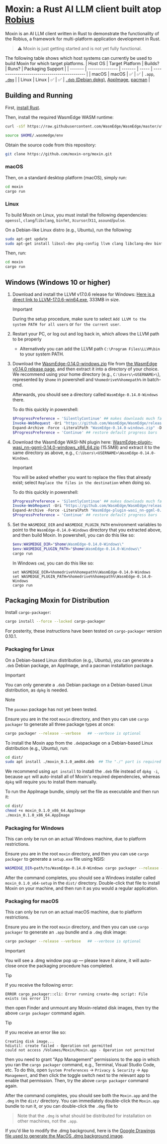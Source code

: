 # Moxin: a Rust AI LLM client built atop [Robius](https://github.com/project-robius)

Moxin is an AI LLM client written in Rust to demonstrate the functionality of the Robius, a framework for multi-platform application development in Rust.

> ⚠️ Moxin is just getting started and is not yet fully functional.

The following table shows which host systems can currently be used to build Moxin for which target platforms.
| Host OS | Target Platform | Builds? | Runs? | Packaging Support                            |
| ------- | --------------- | ------- | ----- | -------------------------------------------- |
| macOS   | macOS           | ✅      | ✅    | `.app`, [`.dmg`]                             |
| Linux   | Linux           | ✅      | ✅    | [`.deb` (Debian dpkg)], [AppImage], [pacman] |

## Building and Running

First, [install Rust](https://www.rust-lang.org/tools/install).

Then, install the required WasmEdge WASM runtime:

```sh
curl -sSf https://raw.githubusercontent.com/WasmEdge/WasmEdge/master/utils/install_v2.sh | bash -s -- --version=0.14.0

source $HOME/.wasmedge/env
```

Obtain the source code from this repository:
```sh
git clone https://github.com/moxin-org/moxin.git
```

### macOS

Then, on a standard desktop platform (macOS), simply run:

```sh
cd moxin
cargo run
```

### Linux

To build Moxin on Linux, you must install the following dependencies:
`openssl`, `clang`/`libclang`, `binfmt`, `Xcursor`/`X11`, `asound`/`pulse`.

On a Debian-like Linux distro (e.g., Ubuntu), run the following:
```sh
sudo apt-get update
sudo apt-get install libssl-dev pkg-config llvm clang libclang-dev binfmt-support libxcursor-dev libx11-dev libasound2-dev libpulse-dev
```

Then, run:

```sh
cd moxin
cargo run
```

## Windows (Windows 10 or higher)
1.  Download and install the LLVM v17.0.6 release for Windows: [Here is a direct link to LLVM-17.0.6-win64.exe](https://github.com/llvm/llvm-project/releases/download/llvmorg-17.0.6/LLVM-17.0.6-win64.exe), 333MB in size.
    > [!IMPORTANT]
    > During the setup procedure, make sure to select `Add LLVM to the system PATH for all users` or `for the current user`.
2. Restart your PC, or log out and log back in, which allows the LLVM path to be properly
    * Alternatively you can add the LLVM path `C:\Program Files\LLVM\bin` to your system PATH.
3.  Download the [WasmEdge-0.14.0-windows.zip](https://github.com/WasmEdge/WasmEdge/releases/download/0.14.0/WasmEdge-0.14.0-windows.zip) file from [the WasmEdge v0.14.0 release page](https://github.com/WasmEdge/WasmEdge/releases/tag/0.14.0),
    and then extract it into a directory of your choice.
    We recommend using your home directory (e.g., `C:\Users\<USERNAME>\`), represented by `$home` in powershell and `%homedrive%%homepath%` in batch-cmd.

    Afterwards, you should see a directory called `WasmEdge-0.14.0-Windows` there.
        
    To do this quickly in powershell:
    ```powershell
    $ProgressPreference = 'SilentlyContinue' ## makes downloads much faster
    Invoke-WebRequest -Uri "https://github.com/WasmEdge/WasmEdge/releases/download/0.14.0/WasmEdge-0.14.0-windows.zip" -OutFile "WasmEdge-0.14.0-windows.zip"
    Expand-Archive -Force -LiteralPath "WasmEdge-0.14.0-windows.zip" -DestinationPath $home
    $ProgressPreference = 'Continue' ## restore default progress bars
    ```

4. Download the WasmEdge WASI-NN plugin here: [WasmEdge-plugin-wasi_nn-ggml-0.14.0-windows_x86_64.zip](https://github.com/WasmEdge/WasmEdge/releases/download/0.14.0/WasmEdge-plugin-wasi_nn-ggml-0.14.0-windows_x86_64.zip) (15.5MB) and extract it to the same directory as above, e.g., `C:\Users\<USERNAME>\WasmEdge-0.14.0-Windows`.
    > [!IMPORTANT]
    > You will be asked whether you want to replace the files that already exist; select `Replace the files in the destination` when doing so.

    To do this quickly in powershell:
    ```powershell
    $ProgressPreference = 'SilentlyContinue' ## makes downloads much faster
    Invoke-WebRequest -Uri "https://github.com/WasmEdge/WasmEdge/releases/download/0.14.0/WasmEdge-plugin-wasi_nn-ggml-0.14.0-windows_x86_64.zip" -OutFile "WasmEdge-plugin-wasi_nn-ggml-0.14.0-windows_x86_64.zip"
    Expand-Archive -Force -LiteralPath "WasmEdge-plugin-wasi_nn-ggml-0.14.0-windows_x86_64.zip" -DestinationPath "$home\WasmEdge-0.14.0-Windows"
    $ProgressPreference = 'Continue' ## restore default progress bars
    ```

5. Set the `WASMEDGE_DIR` and `WASMEDGE_PLUGIN_PATH` environment variables to point to the `WasmEdge-0.14.0-Windows` directory that you extracted above, and then build Moxin.
    In powershell, you can do this like so:
    ```powershell
    $env:WASMEDGE_DIR="$home\WasmEdge-0.14.0-Windows\"
    $env:WASMEDGE_PLUGIN_PATH="$home\WasmEdge-0.14.0-Windows\"
    cargo run
    ```

    In Windows `cmd`, you can do this like so:
    ```batch
    set WASMEDGE_DIR=%homedrive%%homepath%\WasmEdge-0.14.0-Windows
    set WASMEDGE_PLUGIN_PATH=%homedrive%%homepath%\WasmEdge-0.14.0-Windows
    cargo run
    ```


## Packaging Moxin for Distribution

Install `cargo-packager`:
```sh
cargo install --force --locked cargo-packager
```
For posterity, these instructions have been tested on `cargo-packager` version 0.10.1.


### Packaging for Linux
On a Debian-based Linux distribution (e.g., Ubuntu), you can generate a `.deb` Debian package, an AppImage, and a pacman installation package.


> [!IMPORTANT]
> You can only generate a `.deb` Debian package on a Debian-based Linux distribution, as `dpkg` is needed.
 
> [!NOTE]
> The `pacman` package has not yet been tested.

Ensure you are in the root `moxin` directory, and then you can use `cargo packager` to generate all three package types at once:
```sh
cargo packager --release --verbose   ## --verbose is optional
```

To install the Moxin app from the `.deb`package on a Debian-based Linux distribution (e.g., Ubuntu), run:
```sh
cd dist/
sudo apt install ./moxin_0.1.0_amd64.deb  ## The "./" part is required
```
We recommend using `apt install` to install the `.deb` file instead of `dpkg -i`, because `apt` will auto-install all of Moxin's required dependencies, whereas `dpkg` will require you to install them manually.


To run the AppImage bundle, simply set the file as executable and then run it:
```sh
cd dist/
chmod +x moxin_0.1.0_x86_64.AppImage
./moxin_0.1.0_x86_64.AppImage
```

### Packaging for Windows
This can only be run on an actual Windows machine, due to platform restrictions.

Ensure you are in the root `moxin` directory, and then you can use `cargo packager` to generate a `setup.exe` file using NSIS:
```sh
WASMEDGE_DIR=path/to/WasmEdge-0.14.0-Windows cargo packager --release --formats nsis --verbose   ## --verbose is optional
```

After the command completes, you should see a Windows installer called `moxin_0.1.0_x64-setup` in the `dist/` directory.
Double-click that file to install Moxin on your machine, and then run it as you would a regular application.


### Packaging for macOS
This can only be run on an actual macOS machine, due to platform restrictions.

Ensure you are in the root `moxin` directory, and then you can use `cargo packager` to generate an `.app` bundle and a `.dmg` disk image:
```sh
cargo packager --release --verbose   ## --verbose is optional
```

> [!IMPORTANT]
> You will see a .dmg window pop up — please leave it alone, it will auto-close once the packaging procedure has completed.

> [!TIP]
> If you receive the following error:
> ```
> ERROR cargo_packager::cli: Error running create-dmg script: File exists (os error 17)
> ```
> then open Finder and unmount any Moxin-related disk images, then try the above `cargo packager` command again.

> [!TIP]
> If you receive an error like so:
> ```
> Creating disk image...
> hdiutil: create failed - Operation not permitted
> could not access /Volumes/Moxin/Moxin.app - Operation not permitted
> ```
> then you need to grant "App Management" permissions to the app in which you ran the `cargo packager` command, e.g., Terminal, Visual Studio Code, etc.
> To do this, open `System Preferences` → `Privacy & Security` → `App Management`,
> and then click the toggle switch next to the relevant app to enable that permission. 
> Then, try the above `cargo packager` command again.

After the command completes, you should see both the `Moxin.app` and the `.dmg` in the `dist/` directory.
You can immediately double-click the `Moxin.app` bundle to run it, or you can double-click the `.dmg` file to 

> Note that the `.dmg` is what should be distributed for installation on other machines, not the `.app`.

If you'd like to modify the .dmg background, here is the [Google Drawings file used to generate the MacOS .dmg background image](https://docs.google.com/drawings/d/1Uq13nAsCKFrl4s16HeLqpVfQ-vbF7v2Z8HFyqgeyrbE/edit?usp=sharing).


[`.dmg`]: https://support.apple.com/en-gb/guide/mac-help/mh35835/mac
[`.deb` (Debian dpkg)]: https://www.debian.org/doc/manuals/debian-faq/pkg-basics.en.html#package
[AppImage]: https://appimage.org/
[pacman]: https://pacman.archlinux.page/pacman.8.html
